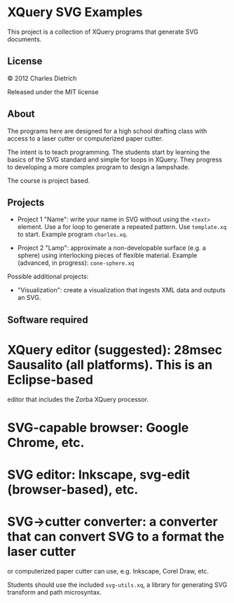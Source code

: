 # XQuery SVG Examples

This project is a collection of XQuery programs that generate SVG documents.

## License

&copy; 2012 Charles Dietrich 

Released under the MIT license

## About

The programs here are designed for a high school drafting class with access to a 
laser cutter or computerized paper cutter.

The intent is to teach programming. The students start by learning the basics of the
SVG standard and simple for loops in XQuery. They progress to developing a more 
complex program to design a lampshade.

The course is project based.

## Projects

* Project 1 "Name": write your name in SVG without using the `<text>` element. 
Use a for loop to generate a repeated pattern. Use `template.xq` to start.
Example program `charles.xq`.

* Project 2 "Lamp": approximate a non-developable surface (e.g. a sphere) using
interlocking pieces of flexible material. Example (advanced, in progress): 
`cone-sphere.xq`

Possible additional projects:

* "Visualization": create a visualization that ingests XML data and 
outputs an SVG.

## Software required

# XQuery editor (suggested): 28msec Sausalito (all platforms). This is an Eclipse-based 
editor that includes the Zorba XQuery processor.
# SVG-capable browser: Google Chrome, etc.
# SVG editor: Inkscape, svg-edit (browser-based), etc.
# SVG->cutter converter: a converter that can convert SVG to a format the laser cutter 
or computerized paper cutter can use, e.g. Inkscape, Corel Draw, etc.

Students should use the included `svg-utils.xq`, a library for generating SVG transform 
and path microsyntax.
